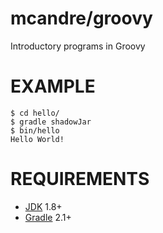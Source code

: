 # mcandre/groovy

Introductory programs in Groovy

# EXAMPLE

```
$ cd hello/
$ gradle shadowJar
$ bin/hello
Hello World!
```

# REQUIREMENTS

* [JDK](http://www.oracle.com/technetwork/java/javase/downloads/index.html) 1.8+
* [Gradle](https://docs.gradle.org/current/userguide/tutorial_groovy_projects.html) 2.1+

